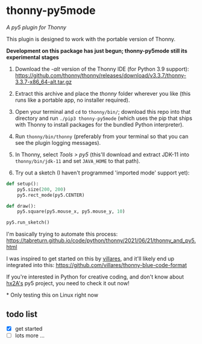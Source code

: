 # thonny-py5mode

*A py5 plugin for Thonny*

This plugin is designed to work with the portable version of Thonny.

**Development on this package has just begun; thonny-py5mode still its experimental stages**

1. Download the *-alt* version of the Thonny IDE (for Python 3.9 support): https://github.com/thonny/thonny/releases/download/v3.3.7/thonny-3.3.7-x86_64-alt.tar.gz

2. Extract this archive and place the *thonny* folder wherever you like (this runs like a portable app, no installer required).

3. Open your terminal and `cd` to `thonny/bin/`; download this repo into that directory and run `./pip3 thonny-py5mode` (which uses the pip that ships with Thonny to install packages for the bundled Python interpreter).

4. Run `thonny/bin/thonny` (preferably from your terminal so that you can see the plugin logging messages).

5. In Thonny, select *Tools > py5* (this'll download and extract JDK-11 into `thonny/bin/jdk-11` and set `JAVA_HOME` to that path).

6. Try out a sketch (I haven't programmed 'imported mode' support yet):

```python
def setup():
    py5.size(200, 200)
    py5.rect_mode(py5.CENTER)

def draw():
    py5.square(py5.mouse_x, py5.mouse_y, 10)

py5.run_sketch()
```

I'm basically trying to automate this process:  
https://tabreturn.github.io/code/python/thonny/2021/06/21/thonny_and_py5.html

I was inspired to get started on this by [villares](https://github.com/villares/thonny-py5-runner), and it'll likely end up integrated into this: https://github.com/villares/thonny-blue-code-format

If you're interested in Python for creative coding, and don't know about [hx2A's](https://github.com/hx2A) py5 project, you need to check it out now!

\* Only testing this on Linux right now

## todo list

- [x] get started
- [ ] lots more ...
